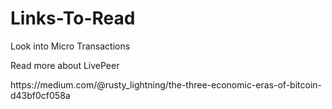 # Links-To-Read
<p>
  Look into Micro Transactions
<p>
  Read more about LivePeer
<p>
https://medium.com/@rusty_lightning/the-three-economic-eras-of-bitcoin-d43bf0cf058a
